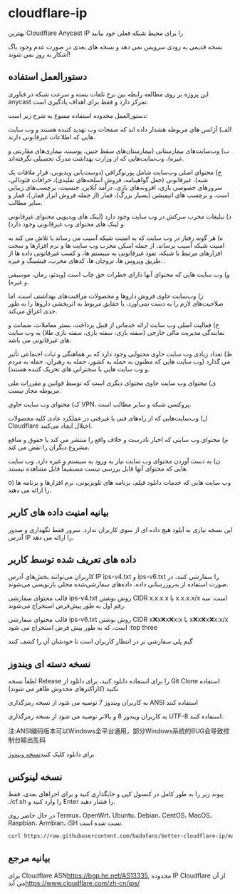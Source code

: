 # cloudflare-ip

بهترین Cloudflare Anycast IP را برای محیط شبکه فعلی خود بیابید

نسخه قدیمی به زودی سرویس نمی دهد و نسخه های بعدی در صورت عدم وجود باگ آشکار به روز نمی شوند!

## دستورالعمل استفاده

این پروژه بر روی مطالعه رابطه بین نرخ تلفات بسته و سرعت شبکه در فناوری anycast تمرکز دارد و فقط برای اهداف یادگیری است.

دستورالعمل محدوده استفاده ممنوع به شرح زیر است:

الف) آژانس های مربوطه هشدار داده اند که صفحات وب تهدید کننده هستند و وب سایت هایی که اطلاعات غیرقانونی دارند.

ب) وب‌سایت‌های بیمارستانی (بیمارستان‌های سقط جنین، پوست، بیماری‌های مقاربتی و غیره)، وب‌سایت‌هایی که از وزارت بهداشت مدرک تحصیلی نگرفته‌اند.

ج) محتوای اصلی وب‌سایت شامل پورنوگرافی (دوست‌یابی ویدیویی، قرار ملاقات یک شبه)، غیرقانونی (جعل گواهینامه، فروش اسلحه‌های تقلیدی)، خرافات فئودالی، سرورهای خصوصی بازی، افزونه‌های بازی، درآمد آنلاین، جنسیت، برچسب‌های زیبایی است. و برچسب های انیمیشن (بسیار بزرگ)، قمار (از جمله فروش ابزار قمار.)، قمار و سایر مطالب.

د) تبلیغات مخرب سرکش در وب سایت وجود دارد (لینک های ویدیویی محتوای غیرقانونی و لینک های محتوای وب غیرقانونی وجود دارد).

ه) هر گونه رفتار در وب سایت که به امنیت شبکه آسیب می رساند یا تلاش می کند به امنیت شبکه آسیب برساند، از جمله اسکن مخرب وب سایت ها و نرم افزارها و سخت افزارهای مرتبط با شبکه، نفوذ غیرقانونی به سیستم ها، و کسب غیرقانونی داده ها از طریق ویروس ها، تروجان ها، کدهای مخرب، فیشینگ و غیره. .

و) وب سایت هایی که محتوای آنها دارای خطرات حق چاپ است (ویدئو، رمان، موسیقی و غیره).

ز) وب‌سایت حاوی فروش داروها و محصولات مراقبت‌های بهداشتی است، اما صلاحیت‌های لازم را به دست نمی‌آورد، یا حقایق مربوط به اثربخشی داروها را به طور جدی اغراق می‌کند.

ح) فعالیت اصلی وب سایت ارائه خدماتی از قبیل پرداخت، بستر معاملات، ضمانت و نمایندگی مدیریت مالی خارجی (سفته بازی، سفته بازی، سفته بازی طلا) به وب سایت های غیرقانونی می باشد.

ط) تعداد زیادی وب سایت حاوی محتوایی وجود دارد که بر هماهنگی و ثبات اجتماعی تأثیر می گذارد (وب سایت هایی که مظنون به حمله به کشور، حمله به رهبران، حمله به مردم و وب سایت هایی با سخنرانی های تحریک کننده هستند).

ی) محتوای وب سایت حاوی محتوای دیگری است که توسط قوانین و مقررات ملی مربوطه مجاز نیست.

ک) محتوای وب سایت حاوی VPN، پروکسی شبکه و سایر مطالب است.

ل) وب‌سایت‌هایی که از راه‌های فنی یا غیرفنی در عملکرد عادی کلیه محصولات Cloudflare اختلال ایجاد می‌کنند.

م) محتوای وب سایتی که اخبار نادرست و خلاف واقع را منتشر می کند یا حقوق و منافع مشروع دیگران را نقض می کند.

ن) به دست آوردن محتوای وب سایت نیاز به ورود به سیستم و غیره دارد. وب سایت هایی که محتوای آنها قابل بررسی نیست مستقیماً قابل مشاهده نیستند.

o) وب سایت هایی که خدمات دانلود فیلم، برنامه های تلویزیونی، نرم افزارها و برنامه ها را ارائه می دهند.

## بیانیه امنیت داده های کاربر

این نسخه نیازی به آپلود هیچ داده ای از سوی کاربران ندارد. سرور فقط نگهداری و صدور آدرس IP را ارائه می دهد.

## داده های تعریف شده توسط کاربر

کاربران می‌توانند بخش‌های آدرس IP ips-v4.txt و ips-v6.txt را سفارشی کنند، در صورت استفاده از به‌روزرسانی داده، داده‌های سفارشی‌شده محلی بازنویسی می‌شوند.

قالب محتوای سفارشی ips-v4.txt روش نوشتن CIDR x.x.x.x یا x.x.x.x/x است. سه رقم اول به طور پیش‌فرض استخراج می‌شوند.

قالب محتوای سفارشی ips-v6.txt روش نوشتن CIDR x:x:x:x:x:x:x:x یا x:x:x:x:x:x:x:x/x است، که به طور پیش فرض استخراج می شود :top three

گیم پلی سفارشی تر در انتظار کاربران است تا خودشان آن را کشف کنند

## نسخه دسته ای ویندوز

لطفاً نسخه Release را برای استفاده دانلود کنید، برای دانلود از Git Clone استفاده نکنید (کاراکترهای مخدوش ظاهر می شوند)

به کاربران ویندوز 7 توصیه می شود از نسخه رمزگذاری ANSI استفاده کنند

به کاربران ویندوز 8 و بالاتر توصیه می شود از نسخه رمزگذاری UTF-8 استفاده کنند.

注:ANSI编码版本可以Windows全平台通用，部分Windows系统的BUG会导致控制台输出乱码

برای دانلود کلیک کنید[نسخه ویندوز](https://github.com/badafans/better-cloudflare-ip/releases/latest/download/batch.zip)

## نسخه لینوکس

پیوند زیر را به طور کامل در کنسول کپی و جایگذاری کنید و برای اجراهای بعدی، فقط ./cf.sh را وارد کنید و Enter را فشار دهید.

در حال حاضر روی Termux، OpenWrt، Ubuntu، Debian، CentOS، MacOS، Raspbian، Armbian، iSH تست شده است.

```bash
curl https://raw.githubusercontent.com/badafans/better-cloudflare-ip/master/shell/cf.sh -o cf.sh && chmod +x cf.sh && ./cf.sh
```

## بیانیه مرجع

برای Cloudflare ASN<https://bgp.he.net/AS13335>, محدوده IP Cloudflare از آن می آید<https://www.cloudflare.com/zh-cn/ips/>
